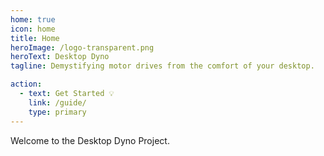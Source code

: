 ```yaml
---
home: true
icon: home
title: Home
heroImage: /logo-transparent.png
heroText: Desktop Dyno
tagline: Demystifying motor drives from the comfort of your desktop.

action:
  - text: Get Started 💡
    link: /guide/
    type: primary
---
```


Welcome to the Desktop Dyno Project.
